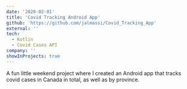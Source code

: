 ```yaml
---
date: '2020-02-01'
title: 'Covid Tracking Android App'
github: 'https://github.com/jalmassi/Covid_Tracking_App'
external: ''
tech:
  - Kotlin
  - Covid Cases API
company: ''
showInProjects: true
---
```


A fun little weekend project where I created an Android app that tracks covid cases in Canada in total, as well as by province.
